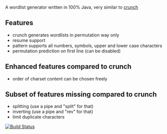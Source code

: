 A wordlist generator written in 100% Java, very similar to [crunch](http://crunch-wordlist.sourceforge.net) 

Features
--------
* crunch generates wordlists in permutation way only
* resume support
* pattern supports all numbers, symbols, upper and lower case characters 
* permutation prediction on first line (can be disabled)

Enhanced features compared to crunch
------------------------------------
* order of charset content can be chosen freely

Subset of features missing compared to crunch
---------------------------------------------
* splitting (use a pipe and "split" for that)
* inverting (use a pipe and "rev" for that)
* limit duplicate characters

[![Build Status](https://buildhive.cloudbees.com/job/pfichtner/job/jcrunch/badge/icon)](https://buildhive.cloudbees.com/job/pfichtner/job/jcrunch/)
